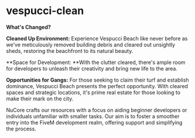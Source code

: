 # vespucci-clean
**What's Changed?**

**Cleaned Up Environment:** Experience Vespucci Beach like never before as we've meticulously removed building debris and cleared out unsightly sheds, restoring the beachfront to its natural beauty.

**Space for Development: **With the clutter cleared, there's ample room for developers to unleash their creativity and bring new life to the area. 

**Opportunities for Gangs:** For those seeking to claim their turf and establish dominance, Vespucci Beach presents the perfect opportunity. With cleared spaces and strategic locations, it's prime real estate for those looking to make their mark on the city.

NuCore crafts our resources with a focus on aiding beginner developers or individuals unfamiliar with smaller tasks. Our aim is to foster a smoother entry into the FiveM development realm, offering support and simplifying the process.
